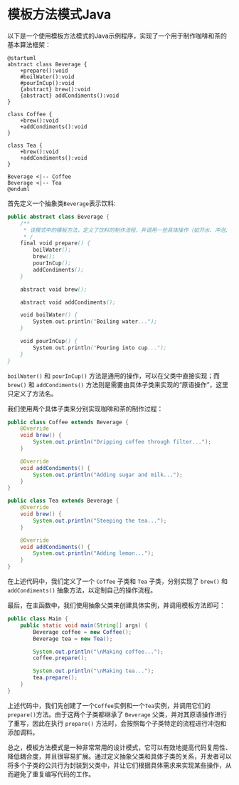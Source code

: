 # 模板方法模式Java

以下是一个使用模板方法模式的Java示例程序，实现了一个用于制作咖啡和茶的基本算法框架：

```puml
@startuml
abstract class Beverage {
    +prepare():void
    #boilWater():void
    #pourInCup():void
    {abstract} brew():void
    {abstract} addCondiments():void
}

class Coffee {
    +brew():void
    +addCondiments():void
}

class Tea {
    +brew():void
    +addCondiments():void
}

Beverage <|-- Coffee
Beverage <|-- Tea
@enduml
```

首先定义一个抽象类`Beverage`表示饮料:

```java
public abstract class Beverage {
    /**
     * 该模式中的模板方法，定义了饮料的制作流程，并调用一些具体操作（如开水、冲泡、倒入杯子等）
     * /
    final void prepare() {
        boilWater();
        brew();
        pourInCup();
        addCondiments();
    }

    abstract void brew();

    abstract void addCondiments();

    void boilWater() {
        System.out.println("Boiling water...");
    }

    void pourInCup() {
        System.out.println("Pouring into cup...");
    }
}
```

`boilWater()` 和 `pourInCup()` 方法是通用的操作，可以在父类中直接实现；而 `brew()` 和 `addCondiments()` 方法则是需要由具体子类来实现的“原语操作”，这里只定义了方法名。

我们使用两个具体子类来分别实现咖啡和茶的制作过程：

```java
public class Coffee extends Beverage {
    @Override
    void brew() {
        System.out.println("Dripping coffee through filter...");
    }

    @Override
    void addCondiments() {
        System.out.println("Adding sugar and milk...");
    }
}

public class Tea extends Beverage {
    @Override
    void brew() {
        System.out.println("Steeping the tea...");
    }

    @Override
    void addCondiments() {
        System.out.println("Adding lemon...");
    }
}
```

在上述代码中，我们定义了一个 `Coffee` 子类和 `Tea` 子类，分别实现了 `brew()` 和 `addCondiments()` 抽象方法，以定制自己的操作流程。

最后，在主函数中，我们使用抽象父类来创建具体实例，并调用模板方法即可：

```java
public class Main {
    public static void main(String[] args) {
        Beverage coffee = new Coffee();
        Beverage tea = new Tea();

        System.out.println("\nMaking coffee...");
        coffee.prepare();

        System.out.println("\nMaking tea...");
        tea.prepare();
    }
}
```

上述代码中，我们先创建了一个`Coffee`实例和一个`Tea`实例，并调用它们的`prepare()`方法。由于这两个子类都继承了 `Beverage` 父类，并对其原语操作进行了重写，因此在执行 `prepare()` 方法时，会按照每个子类特定的流程进行冲泡和添加调料。

总之，模板方法模式是一种非常常用的设计模式，它可以有效地提高代码复用性、降低耦合度，并且很容易扩展。通过定义抽象父类和具体子类的关系，开发者可以将多个子类的公共行为封装到父类中，并让它们根据具体需求来实现某些操作，从而避免了重复编写代码的工作。